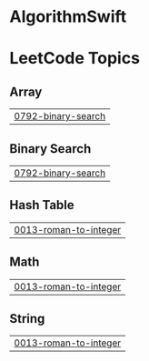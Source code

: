 # AlgorithmSwift


<!---LeetCode Topics Start-->
# LeetCode Topics
## Array
|  |
| ------- |
| [0792-binary-search](https://github.com/yaewonLee/AlgorithmSwift/tree/master/0792-binary-search) |
## Binary Search
|  |
| ------- |
| [0792-binary-search](https://github.com/yaewonLee/AlgorithmSwift/tree/master/0792-binary-search) |
## Hash Table
|  |
| ------- |
| [0013-roman-to-integer](https://github.com/yaewonLee/AlgorithmSwift/tree/master/0013-roman-to-integer) |
## Math
|  |
| ------- |
| [0013-roman-to-integer](https://github.com/yaewonLee/AlgorithmSwift/tree/master/0013-roman-to-integer) |
## String
|  |
| ------- |
| [0013-roman-to-integer](https://github.com/yaewonLee/AlgorithmSwift/tree/master/0013-roman-to-integer) |
<!---LeetCode Topics End-->